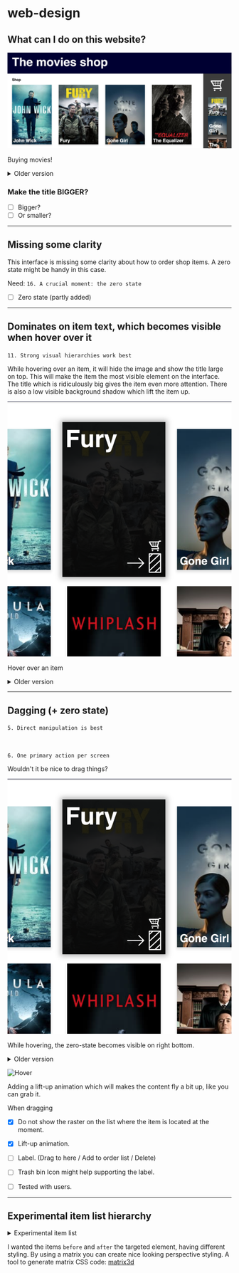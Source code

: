 # web-design

## What can I do on this website?


![Title order-movies](readme-content/title-new.png)

Buying movies!

<details>
    <summary>Older version</summary>
    <img alt="Version 1.0.0" src="https://raw.githubusercontent.com/IIYAMA12/web-design/master/readme-content/title.png">
    <p>"Order movies ofcourse!" That is what the title says atleast.</p>
</details>

### Make the title BIGGER? 

- [ ] Bigger?
- [ ] Or smaller?

---

## Missing some clarity

This interface is missing some clarity about how to order shop items. A zero state might be handy in this case.

Need:
`16. A crucial moment: the zero state`

- [ ] Zero state (partly added)


---

## Dominates on item text, which becomes visible when hover over it

`11. Strong visual hierarchies work best`

While hovering over an item, it will hide the image and show the title large on top. This will make the item the most visible element on the interface. The title which is ridiculously big gives the item even more attention. There is also a low visible background shadow which lift the item up.

![Hover](readme-content/zero-state-hover.png)

Hover over an item

<details>
    <summary>Older version</summary>
    <img alt="Version 1.0.0" src="https://raw.githubusercontent.com/IIYAMA12/web-design/master/readme-content/title.png">
</details>

---

## Dagging (+ zero state)

`5. Direct manipulation is best` 

<br>

`6. One primary action per screen`

Wouldn't it be nice to drag things?


![Zero state](readme-content/zero-state-hover.png)

While hovering, the zero-state becomes visible on right bottom.

<details>
    <summary>Older version</summary>
    <img alt="Version 1.0.0" src="https://raw.githubusercontent.com/IIYAMA12/web-design/master/readme-content/drag.png">
</details>

![Hover](readme-content/hover-effect.gif)

Adding a lift-up animation which will makes the content fly a bit up, like you can grab it.


When dragging
- [X] Do not show the raster on the list where the item is located at the moment.
- [X] Lift-up animation.
- [ ] Label. (Drag to here / Add to order list / Delete)
- [ ] Trash bin Icon might help supporting the label.
- [ ] Tested with users.


---

## Experimental item list hierarchy

<details>
    <summary>Experimental item list</summary>
    <img alt="Ordered items" src="https://raw.githubusercontent.com/IIYAMA12/web-design/master/readme-content/shopping-items.png">
</details>

I wanted the items `before` and `after` the targeted element, having different styling. By using a matrix you can create nice looking perspective styling.
A tool to generate matrix CSS code: [matrix3d](http://ds-overdesign.com/transform/matrix3d.html) 